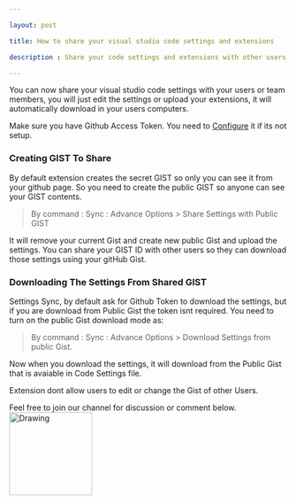```yaml
---

layout: post

title: How to share your visual studio code settings and extensions

description : Share your code settings and extensions with other users and let them download each of the settings and extensions you have instantly. 

---
```


You can now share your visual studio code settings with your users or team members, you will just edit the settings or upload your extensions, it will automatically download in your users computers.


Make sure you have Github Access Token. You need to [Configure](http://shanalikhan.github.io/2015/12/15/Visual-Studio-Code-Sync-Settings.html) it if its not setup.


### Creating GIST To Share

By default extension creates the secret GIST so only you can see it from your github page. So you need to create the public GIST so anyone can see your GIST contents.

> By command : Sync : Advance Options > Share Settings with Public GIST

It will remove your current Gist and create new public Gist and upload the settings. You can share your GIST ID with other users so they can download those settings using your gitHub Gist.


### Downloading The Settings From Shared GIST

Settings Sync, by default ask for Github Token to download the settings, but if you are download from Public Gist the token isnt required. You need to turn on the public Gist download mode as:

> By command : Sync : Advance Options > Download Settings from public Gist.

Now when you download the settings, it will download from the Public Gist that is avaiable in Code Settings file.

Extension dont allow users to edit or change the Gist of other Users.


Feel free to join our channel for discussion or comment below.
<a href="https://join.slack.com/t/codesettingssync/shared_invite/enQtMzE3MjY5NTczNDMwLTYwMTIwNGExOGE2MTJkZWU0OTU5MmI3ZTc4N2JkZjhjMzY1OTk5OGExZjkwMDMzMDU4ZTBlYjk5MGQwZmMyNzk">
<img src="https://shanalikhan.github.io/img/slack.PNG" alt="Drawing" style="width: 150px;"/>
</a>

